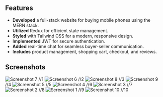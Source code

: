 ## Features

- **Developed** a full-stack website for buying mobile phones using the MERN stack.
- **Utilized** Redux for efficient state management.
- **Styled** with Tailwind CSS for a modern, responsive design.
- **Implemented** JWT for secure authentication.
- **Added** real-time chat for seamless buyer-seller communication.
- **Includes** product management, shopping cart, checkout, and reviews.

## Screenshots

![Screenshot 7](https://github.com/user-attachments/assets/c782c126-99b6-42ce-b0e2-7efbdcea1363) //1
![Screenshot 6](https://github.com/user-attachments/assets/501caae1-12cc-49a4-84d5-e712a144d803) //2
![Screenshot 8](https://github.com/user-attachments/assets/56b0aa75-3c06-46f4-9b9e-c8da46b36b74) //3
![Screenshot 9](https://github.com/user-attachments/assets/cb8a1c2b-d49a-4bc1-bebd-2b938f93fb1e) //4
![Screenshot 5](https://github.com/user-attachments/assets/0cb36d4c-28d1-4229-b4ad-ffb54784b97b) //5
![Screenshot 4](https://github.com/user-attachments/assets/67460519-00b1-45e5-8f0d-ff12eb79deee) //6
![Screenshot 3](https://github.com/user-attachments/assets/110d581f-fd12-4fd8-992a-8feb9fb5b86e) //7
![Screenshot 2](https://github.com/user-attachments/assets/f4be999d-df3b-4cfd-a23a-44e00b536c45) //8
![Screenshot 1](https://github.com/user-attachments/assets/8d4c8a7f-42f3-45f0-87c4-48b1cb1830aa) //9
![Screenshot 10](https://github.com/user-attachments/assets/0d786374-a69d-4f49-b80c-a3fff0e00a5a) //10

